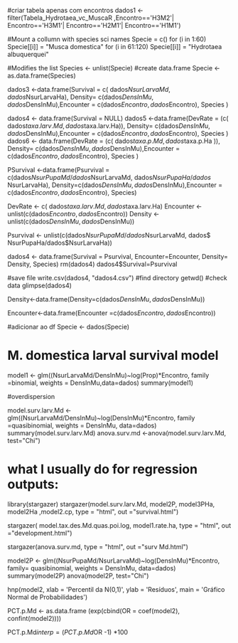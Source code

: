 
#criar tabela apenas com encontros
dados1 <-  filter(Tabela_Hydrotaea_vc_MuscaR ,Encontro=='H3M2'|
                    Encontro=='H3M1'| Encontro=='H2M1'| Encontro=='H1M1')

#Mount a collumn with species sci names
Specie = c()
for (i in 1:60)
  Specie[[i]] = "Musca domestica"
for (i in 61:120)
  Specie[[i]] = "Hydrotaea albuquerquei"

#Modifies the list
Species <- unlist(Specie) 
#create data.frame 
Specie <-as.data.frame(Species)

dados3 <-data.frame(Survival = c( dados$NsurLarvaMd, dados$NsurLarvaHa), Density=
                       c(dados$DensInMu, dados$DensInMu),Encounter =
                       c(dados$Encontro, dados$Encontro), Species ) 

dados4 <- data.frame(Survival = NULL)
dados5 <-data.frame(DevRate = (c( dados$taxa.larv.Md , dados$taxa.larv.Ha)), Density=
                      c(dados$DensInMu, dados$DensInMu),Encounter =
                      c(dados$Encontro, dados$Encontro), Species ) 
dados6 <- data.frame(DevRate = (c( dados$taxa.p.Md , dados$taxa.p.Ha )), Density=
                       c(dados$DensInMu, dados$DensInMu),Encounter =
                       c(dados$Encontro, dados$Encontro), Species ) 

PSurvival <-data.frame(Psurvival = c(dados$NsurPupaMd/dados$NsurLarvaMd, dados$NsurPupaHa/dados$
               NsurLarvaHa), Density=c(dados$DensInMu, dados$DensInMu),Encounter =
                       c(dados$Encontro, dados$Encontro), Species)

DevRate <-  c( dados$taxa.larv.Md , dados$taxa.larv.Ha)
Encounter <- unlist(c(dados$Encontro, dados$Encontro))
Density <- unlist(c(dados$DensInMu, dados$DensInMu))

Psurvival <- unlist(c(dados$NsurPupaMd/dados$NsurLarvaMd, dados$
                 NsurPupaHa/dados$NsurLarvaHa))

dados4 <- data.frame(Survival = Psurvival, Encounter=Encounter, Density=
                       Density, Species)
rm(dados4)
dados4$Survival=Psurvival

#save file
write.csv(dados4, "dados4.csv")
#find directory
getwd()
#check data
glimpse(dados4)

Density<-data.frame(Density=c(dados$DensInMu, dados$DensInMu))

Encounter<-data.frame(Encounter =c(dados$Encontro, dados$Encontro))

#adicionar ao df
Specie <- dados(Specie)

# M. domestica larval survival  model
model1 <- glm((NsurLarvaMd/DensInMu)~log(Prop)*Encontro, family
              =binomial, weights = DensInMu,data=dados)
summary(model1)


#overdispersion

model.surv.larv.Md <- glm((NsurLarvaMd/DensInMu)~log(DensInMu)*Encontro, family
              =quasibinomial, weights = DensInMu, data=dados)
summary(model.surv.larv.Md)
anova.surv.md <-anova(model.surv.larv.Md, test="Chi")

# what I usually do for regression outputs:
library(stargazer)
stargazer(model.surv.larv.Md, model2P, model3PHa, model2Ha ,model2.cp,  type = "html", out ="survival.html")

stargazer( model.tax.des.Md.quas.poi.log, model1.rate.ha,  type = "html", out ="development.html")

stargazer(anova.surv.md,  type = "html", out ="surv Md.html")

model2P <- glm((NsurPupaMd/NsurLarvaMd)~log(DensInMu)*Encontro, family=
                 quasibinomial, weights =
                 DensInMu, data=dados)
summary(model2P)
anova(model2P, test="Chi")

hnp(model2, xlab = 'Percentil da N(0,1)', ylab = 'Resíduos', main = 'Gráfico Normal de Probabilidades')

PCT.p.Md <- as.data.frame (exp(cbind(OR = coef(model2), confint(model2))))

PCT.p.Md$interp = (PCT.p.Md$OR -1) *100
